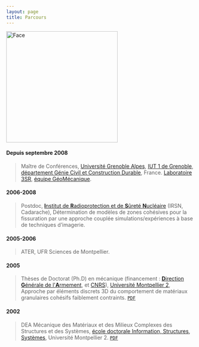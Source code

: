```yaml
---
layout: page
title: Parcours
---
```


<img src="{{ site.baseurl }}/public/img/myFaceNB.png" alt="Face" style="width: 298px;"/>  

#### Depuis septembre 2008
> Maître de Conférences, [Université Grenoble Alpes](http://www.univ-grenoble-alpes.fr), [IUT 1 de Grenoble](https://iut1.univ-grenoble-alpes.fr/iut1), [département Génie Civil et Construction Durable](https://iut1.univ-grenoble-alpes.fr/departement-d-enseignement/genie-civil-construction-durable), France. [Laboratoire 3SR](http://www.3sr-grenoble.fr), [équipe GéoMécanique](http://www.3sr-grenoble.fr/spip.php?rubrique29).

#### 2006-2008
> Postdoc, [**I**nstitut de **R**adioprotection et de **S**ûreté **N**ucléaire](http://www.irsn.fr) (IRSN, Cadarache), Détermination de modèles de zones cohésives pour la fissuration par une approche couplée simulations/expériences à base de techniques d’imagerie.

#### 2005-2006
> ATER, UFR Sciences de Montpellier.

#### 2005
> Thèses de Doctorat (Ph.D) en mécanique (financement : [**D**irection **G**énérale de l'**A**rmement](http://www.defense.gouv.fr/dga), et [CNRS](http://www.cnrs.fr)), [Université Montpellier 2](http://www.umontpellier.fr), Approche par éléments discrets 3D du comportement de matériaux granulaires cohésifs faiblement contraints. [`PDF`](http://tel.archives-ouvertes.fr/docs/00/06/53/52/PDF/these-Richefeu.pdf) 

#### 2002
> DEA Mécanique des Matériaux et des Milieux Complexes des Structures et des Systèmes, [école doctorale Information, Structures, Systèmes](http://www.adum.fr/as/ed/actuED.pl?site=ISS), Université Montpellier 2. [`PDF`](http://hal.archives-ouvertes.fr/docs/00/13/20/74/PDF/rapport_DEA_Richefeu.pdf)

	
